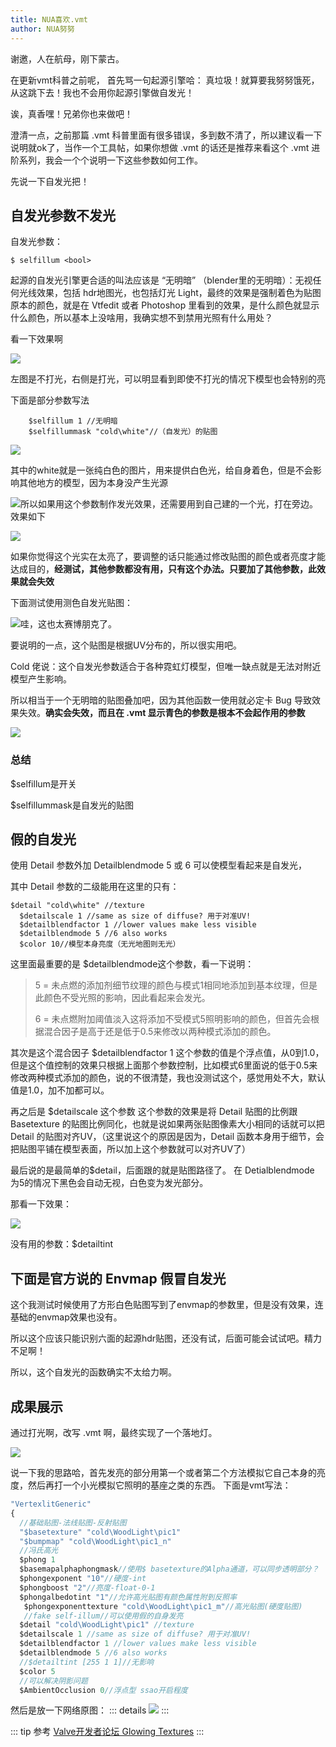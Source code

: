 ```yaml
---
title: NUA喜欢.vmt
author: NUA努努
---
```


谢邀，人在航母，刚下蒙古。

在更新vmt科普之前呢，
首先骂一句起源引擎哈：
真垃圾！就算要我努努饿死，从这跳下去！我也不会用你起源引擎做自发光！

诶，真香嘿！兄弟你也来做吧！

澄清一点，之前那篇 .vmt 科普里面有很多错误，多到数不清了，所以建议看一下说明就ok了，当作一个工具帖，如果你想做 .vmt 的话还是推荐来看这个 .vmt 进阶系列，我会一个个说明一下这些参数如何工作。

先说一下自发光把！

## 自发光参数不发光

自发光参数：

```
$ selfillum <bool>
```

起源的自发光引擎更合适的叫法应该是 “无明暗” （blender里的无明暗）：无视任何光线效果，包括 hdr地图光，也包括灯光 Light，最终的效果是强制着色为贴图原本的颜色，就是在 Vtfedit 或者 Photoshop 里看到的效果，是什么颜色就显示什么颜色，所以基本上没啥用，我确实想不到禁用光照有什么用处？

看一下效果啊

![](https://pic.downk.cc/item/5ec259a5c2a9a83be58b60d0.png)

左图是不打光，右侧是打光，可以明显看到即使不打光的情况下模型也会特别的亮

下面是部分参数写法

```
	$selfillum 1 //无明暗
 	$selfillummask "cold\white"//（自发光）的贴图
```

![](https://pic.downk.cc/item/5ec259a5c2a9a83be58b60d6.png)

其中的white就是一张纯白色的图片，用来提供白色光，给自身着色，但是不会影响其他地方的模型，因为本身没产生光源

![](https://pic.downk.cc/item/5ec259a5c2a9a83be58b60dd.png)所以如果用这个参数制作发光效果，还需要用到自己建的一个光，打在旁边。效果如下

![](https://pic.downk.cc/item/5ec259a5c2a9a83be58b60e3.png)

如果你觉得这个光实在太亮了，要调整的话只能通过修改贴图的颜色或者亮度才能达成目的，**经测试，其他参数都没有用，只有这个办法。只要加了其他参数，此效果就会失效**

下面测试使用测色自发光贴图：

![](https://pic.downk.cc/item/5ec259a5c2a9a83be58b60cb.png)哇，这也太赛博朋克了。

要说明的一点，这个贴图是根据UV分布的，所以很实用吧。

Cold 佬说：这个自发光参数适合于各种霓虹灯模型，但唯一缺点就是无法对附近模型产生影响。

所以相当于一个无明暗的贴图叠加吧，因为其他函数一使用就必定卡 Bug 导致效果失效。**确实会失效，而且在 .vmt 显示青色的参数是根本不会起作用的参数**

![](https://pic.downk.cc/item/5ec259abc2a9a83be58b79a3.png)

### 总结
$selfillum是开关

$selfillummask是自发光的贴图


## 假的自发光

使用 Detail 参数外加 Detailblendmode 5 或 6 可以使模型看起来是自发光，

其中 Detail 参数的二级能用在这里的只有：

```
$detail "cold\white" //texture
  $detailscale 1 //same as size of diffuse? 用于对准UV!
  $detailblendfactor 1 //lower values make less visible
  $detailblendmode 5 //6 also works
  $color 10//模型本身亮度（无光地图则无光）
```
这里面最重要的是 $detailblendmode这个参数，看一下说明：

> 5 = 未点燃的添加剂细节纹理的颜色与模式1相同地添加到基本纹理，但是此颜色不受光照的影响，因此看起来会发光。
>
> 6 = 未点燃附加阈值淡入这将添加不受模式5照明影响的颜色，但首先会根据混合因子是高于还是低于0.5来修改以两种模式添加的颜色。

其次是这个混合因子 $detailblendfactor 1
这个参数的值是个浮点值，从0到1.0，但是这个值控制的效果只根据上面那个参数控制，比如模式6里面说的低于0.5来修改两种模式添加的颜色，说的不很清楚，我也没测试这个，感觉用处不大，默认值是1.0，加不加都可以。

再之后是 $detailscale 这个参数
这个参数的效果是将 Detail 贴图的比例跟 Basetexture 的贴图比例同化，也就是说如果两张贴图像素大小相同的话就可以把 Detail 的贴图对齐UV，（这里说这个的原因是因为，Detail 函数本身用于细节，会把贴图平铺在模型表面，所以加上这个参数就可以对齐UV了）

最后说的是最简单的$detail，后面跟的就是贴图路径了。
在 Detialblendmode 为5的情况下黑色会自动无视，白色变为发光部分。


那看一下效果：

![](https://pic.downk.cc/item/5ec259abc2a9a83be58b79a8.png)

没有用的参数：$detailtint


## 下面是官方说的 Envmap 假冒自发光<Badge text="测试失败" type="error"/>

这个我测试时候使用了方形白色贴图写到了envmap的参数里，但是没有效果，连基础的envmap效果也没有。

所以这个应该只能识别六面的起源hdr贴图，还没有试，后面可能会试试吧。精力不足啊！

所以，这个自发光的函数确实不太给力啊。

## 成果展示

通过打光啊，改写 .vmt 啊，最终实现了一个落地灯。

![](https://pic.downk.cc/item/5ec259abc2a9a83be58b79ad.png)

说一下我的思路哈，首先发亮的部分用第一个或者第二个方法模拟它自己本身的亮度，然后再打一个小光模拟它照明的基座之类的东西。
下面是vmt写法：

``` js
"VertexlitGeneric"
{
  //基础贴图-法线贴图-反射贴图
  "$basetexture" "cold\WoodLight\pic1"
  "$bumpmap" "cold\WoodLight\pic1_n"
  //冯氏高光
  $phong 1
  $basemapalphaphongmask//使用$ basetexture的Alpha通道，可以同步透明部分？
  $phongexponent "10"//硬度-int
  $phongboost "2"//亮度-float-0-1
  $phongalbedotint "1"//允许高光贴图有颜色属性附到反照率
   $phongexponenttexture "cold\WoodLight\pic1_m"//高光贴图(硬度贴图)
   //fake self-illum//可以使用假的自身发亮
  $detail "cold\WoodLight\pic1" //texture
  $detailscale 1 //same as size of diffuse? 用于对准UV!
  $detailblendfactor 1 //lower values make less visible
  $detailblendmode 5 //6 also works
  //$detailtint [255 1 1]//无影响
  $color 5
  //可以解决阴影问题
  $AmbientOcclusion 0//浮点型 ssao开启程度
```

然后是放一下网络原图：
::: details
![](https://pic.downk.cc/item/5ec259abc2a9a83be58b79b9.png)
:::

::: tip 
参考 [Valve开发者论坛 Glowing Textures](https://developer.valvesoftware.com/wiki/Glowing_Textures#.24selfillum_textures)
:::